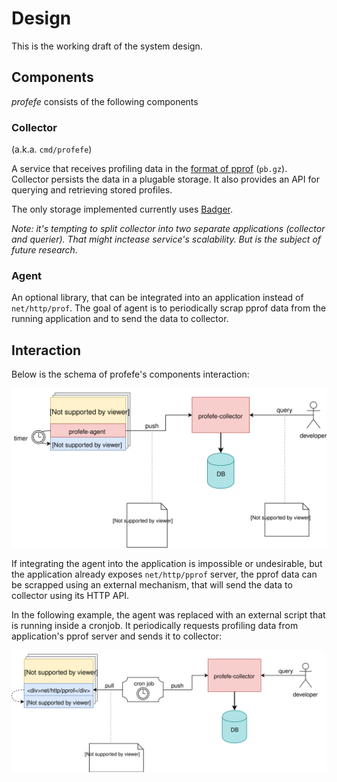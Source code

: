 # Design

This is the working draft of the system design.

## Components

*profefe* consists of the following components

### Collector

(a.k.a. `cmd/profefe`)

A service that receives profiling data in the [format of pprof](https://github.com/google/pprof/tree/6ce02741cba3adff4f8d4de07dc7a2379334cae4/doc) (`pb.gz`). Collector persists the data in a plugable storage.
It also provides an API for querying and retrieving stored profiles.

The only storage implemented currently uses [Badger](https://github.com/dgraph-io/badger).

*Note: it's tempting to split collector into two separate applications (collector and querier). That might inctease service's scalability. But is the subject of future research.*

### Agent

An optional library, that can be integrated into an application instead of `net/http/prof`. The goal of agent is to periodically scrap pprof data from the running application and to send the data to collector.

## Interaction

Below is the schema of profefe's components interaction:

<img src="./docs/profefe1-1.svg" alt="Schema of profefe components interaction"/>

If integrating the agent into the application is impossible or undesirable, but the application already exposes `net/http/pprof` server, the pprof data can be scrapped using an external mechanism, that will send the data to collector using its HTTP API.

In the following example, the agent was replaced with an external script that is running inside a cronjob. It periodically requests profiling data from application's pprof server and sends it to collector:

<img src="./docs/profefe1-2.svg" alt="Schema of replacing agent with a cronjob"/>
